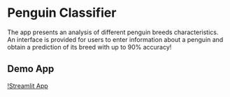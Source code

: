 # Penguin Classifier 

The app presents an analysis of different penguin breeds characteristics. An interface is provided for users to enter information about a penguin and obtain a prediction of its breed with up to 90% accuracy! 

## Demo App

[!Streamlit App](https://first-deployed-model-aiacademy.streamlit.app/)
